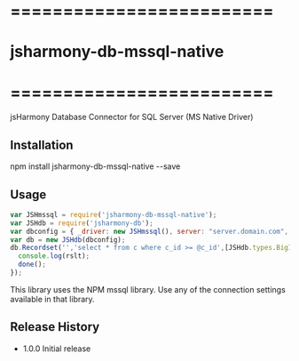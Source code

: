 # =========================
# jsharmony-db-mssql-native
# =========================

jsHarmony Database Connector for SQL Server (MS Native Driver)

## Installation

npm install jsharmony-db-mssql-native --save

## Usage

```javascript
var JSHmssql = require('jsharmony-db-mssql-native');
var JSHdb = require('jsharmony-db');
var dbconfig = { _driver: new JSHmssql(), server: "server.domain.com", database: "DBNAME", options: { trustedConnection: true } };
var db = new JSHdb(dbconfig);
db.Recordset('','select * from c where c_id >= @c_id',[JSHdb.types.BigInt],{'c_id': 10},function(err,rslt){
  console.log(rslt);
  done();
});
```

This library uses the NPM mssql library.  Use any of the connection settings available in that library.

## Release History

* 1.0.0 Initial release